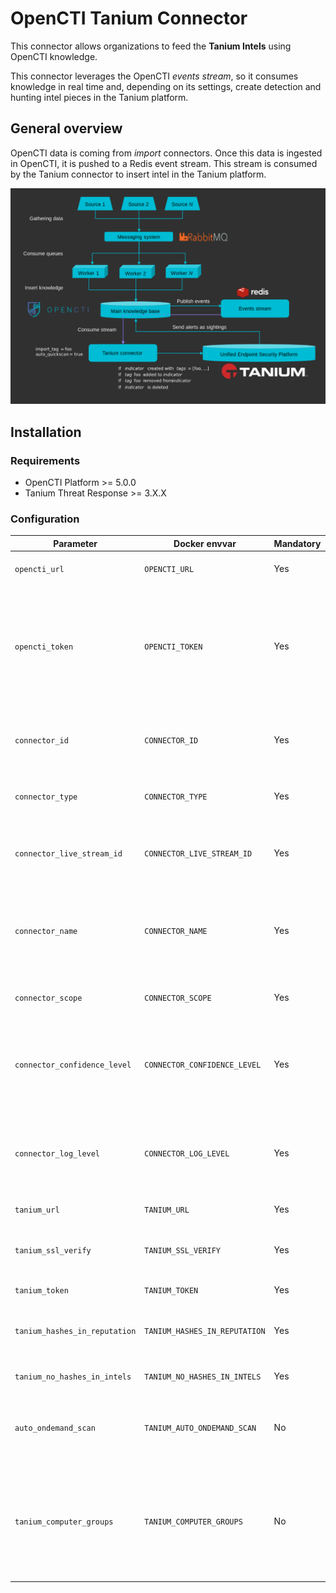 # OpenCTI Tanium Connector

This connector allows organizations to feed the **Tanium Intels** using OpenCTI knowledge.

This connector leverages the OpenCTI *events stream*, so it consumes knowledge in real time and, depending on its settings, create detection and hunting intel pieces in the Tanium platform.

## General overview

OpenCTI data is coming from *import* connectors. Once this data is ingested in OpenCTI, it is pushed to a Redis event stream. This stream is consumed by the Tanium connector to insert intel in the Tanium platform.

![Stream overview](doc/stream.png "Stream overview")

## Installation

### Requirements

- OpenCTI Platform >= 5.0.0
- Tanium Threat Response >= 3.X.X

### Configuration

| Parameter                     | Docker envvar                 | Mandatory    | Description                                                                                                                                                |
|-------------------------------|-------------------------------| ------------ | ---------------------------------------------------------------------------------------------------------------------------------------------------------- |
| `opencti_url`                 | `OPENCTI_URL`                 | Yes          | The URL of the OpenCTI platform.                                                                                                                           |
| `opencti_token`               | `OPENCTI_TOKEN`               | Yes          | The token of the OpenCTI user (it's recommanded to create a dedicated user for the connector with the Administrator role).                                                                                |
| `connector_id`                | `CONNECTOR_ID`                | Yes          | A valid arbitrary `UUIDv4` that must be unique for this connector.                                                                                         |
| `connector_type`              | `CONNECTOR_TYPE`              | Yes          | Must be `STREAM` (this is the connector type).                                                                                                             |
| `connector_live_stream_id`    | `CONNECTOR_LIVE_STREAM_ID`    | Yes          | The Live Stream ID of the stream created in the OpenCTI interface                                                                                          |
| `connector_name`              | `CONNECTOR_NAME`              | Yes          | The name of the Tanium instance, to identify it if you have multiple Tanium connectors.                                                                    |
| `connector_scope`             | `CONNECTOR_SCOPE`             | Yes          | Must be `tanium`, not used in this connector.                                                                                                              |
| `connector_confidence_level`  | `CONNECTOR_CONFIDENCE_LEVEL`  | Yes          | The default confidence level for created sightings (a number between 1 and 4).                                                                             |
| `connector_log_level`         | `CONNECTOR_LOG_LEVEL`         | Yes          | The log level for this connector, could be `debug`, `info`, `warn` or `error` (less verbose).                                                              |
| `tanium_url`                  | `TANIUM_URL`                  | Yes          | The Tanium instance URL.                                                                                                                                   |
| `tanium_ssl_verify`           | `TANIUM_SSL_VERIFY`           | Yes          | Enable the SSL certificate check (default: `true`)                                                                                                         |
| `tanium_token`                | `TANIUM_TOKEN`                | Yes          | The Tanium login user.                                                                                                                                     |
| `tanium_hashes_in_reputation` | `TANIUM_HASHES_IN_REPUTATION` | Yes          | Put hashes in the Reputation shared service.                                                                                                               |
| `tanium_no_hashes_in_intels`  | `TANIUM_NO_HASHES_IN_INTELS`  | Yes          | Do not insert hashes in intel documents.                                                                                                                   |
| `auto_ondemand_scan`          | `TANIUM_AUTO_ONDEMAND_SCAN`   | No           | Trigger a quickscan for each inserted intel document in Tanium.                                                                                            |
| `tanium_computer_groups`      | `TANIUM_COMPUTER_GROUPS  `    | No           | A list of computer groups separated by `,`, which will be the targets of the automatic quickscan the automatic quickscan                                   |
